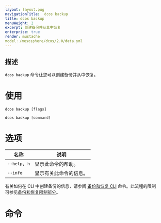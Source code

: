 ```yaml
---
layout: layout.pug
navigationTitle:  dcos backup
title: dcos backup
menuWeight: 2
excerpt: 创建备份并从其中恢复
enterprise: true
render: mustache
model：/mesosphere/dcos/2.0/data.yml
---
```



## 描述

`dcos backup` 命令让您可以创建备份并从中恢复。

# 使用

```
dcos backup [flags]
```

```
dcos backup [command]
```

# 选项

| 名称 | 说明 |
|---------|-------------|
| `--help, h` | 显示此命令的帮助。 |
| `--info` | 显示有关此命令的信息。 |


有关如何在 CLI 中创建备份的信息，请参阅 [备份和恢复 CLI](/mesosphere/dcos/2.0/administering-clusters/backup-and-restore/backup-restore-cli/) 命令。此流程的限制可参见[备份和恢复限制部分](/mesosphere/dcos/2.0/administering-clusters/backup-and-restore/#limitations)。

# 命令
